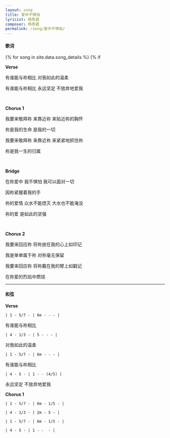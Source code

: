 ```yaml
---
layout: song
title: 爱中不惧怕
lyricist: 杨秀君
composer: 杨秀君
permalink: /song/爱中不惧怕/
---
```


#### 歌词

{% for song in site.data.song_details %}
{% if 

**Verse**

有谁能与祢相比 对我如此的温柔  

有谁能与祢相比 永远坚定 不放弃地爱我  

<br />

**Chorus 1**

我要来敬拜祢 来靠近祢 来贴近祢的胸怀

祢是我的生命 是我的一切

我要来敬拜祢 来靠近祢 来紧紧地抓住祢

祢是我一生的归属

<br />

**Bridge**

在祢爱中 我不惧怕 我可以面对一切

因祢紧握着我的手

祢的爱情 众水不能熄灭 大水也不能淹没

祢的爱 是如此的坚强

<br />

**Chorus 2**

我要来回应祢 将祢放在我的心上如印记

我是单单属于祢 对祢毫无保留

我要来回应祢 将祢戴在我的臂上如戳记

在祢爱的烈焰中燃烧

---
#### 和弦

**Verse**


`| 1 - 5/7 - | 6m - - - |`

有谁能与祢相比 

`| 4 - 1/3 - | 5 - - - |`

对我如此的温柔 

`| 1 - 5/7 - | 6m - - - |`

有谁能与祢相比 

`| 4 - 5 - | 1 - - (4/5) |`

永远坚定 不放弃地爱我  

**Chorus 1**

`| 1 - 5/7 - | 6m - 1/5 - | `

`| 4 - 1/3 - | 2m - 5 - |`

`| 1 - 5/7 - | 6m - 1/5 - | `

`| 4 - 5 - | 1 - -  - |`

